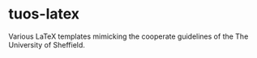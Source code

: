 # tuos-latex
Various LaTeX templates mimicking the cooperate guidelines of the The University of Sheffield.
